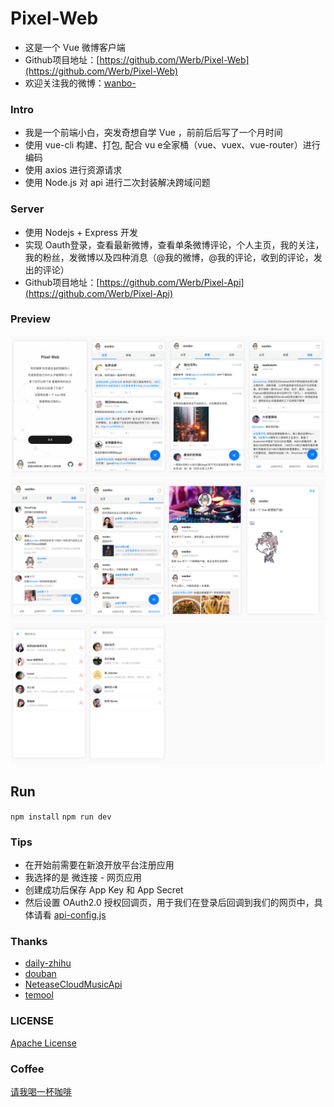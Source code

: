 # Pixel-Web

* 这是一个 Vue 微博客户端
* Github项目地址：[https://github.com/Werb/Pixel-Web](https://github.com/Werb/Pixel-Web)
* 欢迎关注我的微博：[wanbo-](http://weibo.com/singerwannber)


### Intro
* 我是一个前端小白，突发奇想自学 Vue ，前前后后写了一个月时间
* 使用 vue-cli 构建、打包, 配合 vu e全家桶（vue、vuex、vue-router）进行编码
* 使用 axios 进行资源请求
* 使用 Node.js 对 api 进行二次封装解决跨域问题

### Server
* 使用 Nodejs + Express 开发
* 实现 Oauth登录，查看最新微博，查看单条微博评论，个人主页，我的关注，我的粉丝，发微博以及四种消息（@我的微博，@我的评论，收到的评论，发出的评论）
* Github项目地址：[https://github.com/Werb/Pixel-Api](https://github.com/Werb/Pixel-Api)

### Preview
![pixel-web-one](./screenshots/pixel-web-one.png)
![pixel-web-two](./screenshots/pixel-web-two.png)
![pixel-web-three](./screenshots/pixel-web-three.png)

## Run
`npm install`
`npm run dev`

### Tips
* 在开始前需要在新浪开放平台注册应用
* 我选择的是 微连接 - 网页应用 
* 创建成功后保存 App Key 和 App Secret
* 然后设置 OAuth2.0 授权回调页，用于我们在登录后回调到我们的网页中，具体请看 [api-config.js](./src/api/config/api-config.js)

### Thanks
* [daily-zhihu](https://github.com/walleeeee/daily-zhihu)
* [douban](https://github.com/jeneser/douban)
* [NeteaseCloudMusicApi](https://github.com/Binaryify/NeteaseCloudMusicApi)
* [temool](https://github.com/temool)

### LICENSE
[Apache License](./LICENSE)

### Coffee
[请我喝一杯咖啡](./COFFEE.md)



